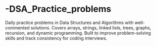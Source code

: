 # -DSA_Practice_problems
Daily practice problems in Data Structures and Algorithms with well-commented solutions. Covers arrays, strings, linked lists, trees, graphs, recursion, and dynamic programming. Built to improve problem-solving skills and track consistency for coding interviews.
